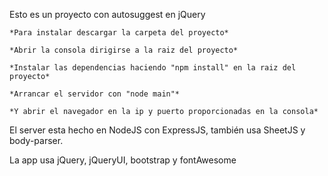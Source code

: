 Esto es un proyecto con autosuggest en jQuery

	*Para instalar descargar la carpeta del proyecto*
	
	*Abrir la consola dirigirse a la raiz del proyecto*

	*Instalar las dependencias haciendo "npm install" en la raiz del proyecto*

	*Arrancar el servidor con "node main"*

	*Y abrir el navegador en la ip y puerto proporcionadas en la consola*


El server esta hecho en NodeJS con ExpressJS, también usa SheetJS y body-parser.

La app usa jQuery, jQueryUI, bootstrap y fontAwesome
